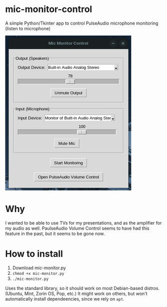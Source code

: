 # mic-monitor-control
A simple Python/Tkinter app to control PulseAudio microphone monitoring (listen to microphone)

![Screenshot of Mic Monitor](https://github.com/avryhof/mic-monitor-control/blob/main/Screenshot%20from%202025-10-02%2018-02-44.png?raw=true)

# Why
I wanted to be able to use TVs for my presentations, and as the amplifier for my audio as well.  PaulseAudio Volume Control seems to have had this feature in the past, but it seems to be gone now.

# How to install

1. Download mic-monitor.py
2. ```chmod +x mic-monitor.py```
3. ```./mic-monitor.py```

Uses the standard library, so it should work on most Debian-based distros. (Ubuntu, Mint, Zorin OS, Pop, etc.) It might work on others, but won't automatically install dependeencies, since we rely on ```apt```.
